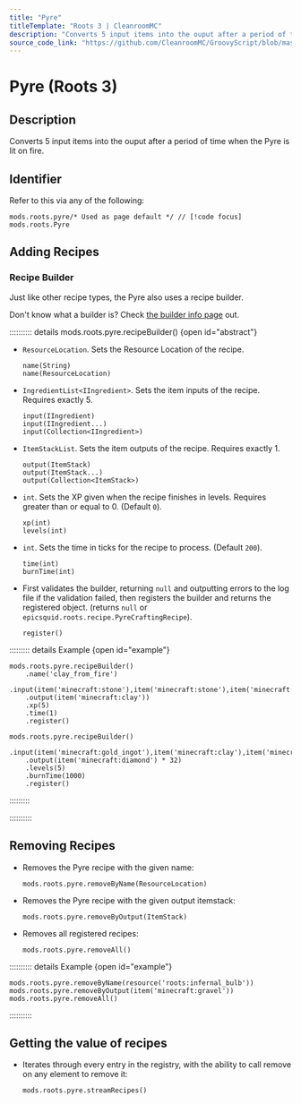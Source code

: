 ```yaml
---
title: "Pyre"
titleTemplate: "Roots 3 | CleanroomMC"
description: "Converts 5 input items into the ouput after a period of time when the Pyre is lit on fire."
source_code_link: "https://github.com/CleanroomMC/GroovyScript/blob/master/src/main/java/com/cleanroommc/groovyscript/compat/mods/roots/Pyre.java"
---
```


# Pyre (Roots 3)

## Description

Converts 5 input items into the ouput after a period of time when the Pyre is lit on fire.

## Identifier

Refer to this via any of the following:

```groovy:no-line-numbers {1}
mods.roots.pyre/* Used as page default */ // [!code focus]
mods.roots.Pyre
```


## Adding Recipes

### Recipe Builder

Just like other recipe types, the Pyre also uses a recipe builder.

Don't know what a builder is? Check [the builder info page](../../groovy/builder.md) out.

:::::::::: details mods.roots.pyre.recipeBuilder() {open id="abstract"}
- `ResourceLocation`. Sets the Resource Location of the recipe.

    ```groovy:no-line-numbers
    name(String)
    name(ResourceLocation)
    ```

- `IngredientList<IIngredient>`. Sets the item inputs of the recipe. Requires exactly 5.

    ```groovy:no-line-numbers
    input(IIngredient)
    input(IIngredient...)
    input(Collection<IIngredient>)
    ```

- `ItemStackList`. Sets the item outputs of the recipe. Requires exactly 1.

    ```groovy:no-line-numbers
    output(ItemStack)
    output(ItemStack...)
    output(Collection<ItemStack>)
    ```

- `int`. Sets the XP given when the recipe finishes in levels. Requires greater than or equal to 0. (Default `0`).

    ```groovy:no-line-numbers
    xp(int)
    levels(int)
    ```

- `int`. Sets the time in ticks for the recipe to process. (Default `200`).

    ```groovy:no-line-numbers
    time(int)
    burnTime(int)
    ```

- First validates the builder, returning `null` and outputting errors to the log file if the validation failed, then registers the builder and returns the registered object. (returns `null` or `epicsquid.roots.recipe.PyreCraftingRecipe`).

    ```groovy:no-line-numbers
    register()
    ```

::::::::: details Example {open id="example"}
```groovy:no-line-numbers
mods.roots.pyre.recipeBuilder()
    .name('clay_from_fire')
    .input(item('minecraft:stone'),item('minecraft:stone'),item('minecraft:stone'),item('minecraft:stone'),item('minecraft:stone'))
    .output(item('minecraft:clay'))
    .xp(5)
    .time(1)
    .register()

mods.roots.pyre.recipeBuilder()
    .input(item('minecraft:gold_ingot'),item('minecraft:clay'),item('minecraft:clay'),item('minecraft:stone'),item('minecraft:stone'))
    .output(item('minecraft:diamond') * 32)
    .levels(5)
    .burnTime(1000)
    .register()
```

:::::::::

::::::::::

## Removing Recipes

- Removes the Pyre recipe with the given name:

    ```groovy:no-line-numbers
    mods.roots.pyre.removeByName(ResourceLocation)
    ```

- Removes the Pyre recipe with the given output itemstack:

    ```groovy:no-line-numbers
    mods.roots.pyre.removeByOutput(ItemStack)
    ```

- Removes all registered recipes:

    ```groovy:no-line-numbers
    mods.roots.pyre.removeAll()
    ```

:::::::::: details Example {open id="example"}
```groovy:no-line-numbers
mods.roots.pyre.removeByName(resource('roots:infernal_bulb'))
mods.roots.pyre.removeByOutput(item('minecraft:gravel'))
mods.roots.pyre.removeAll()
```

::::::::::

## Getting the value of recipes

- Iterates through every entry in the registry, with the ability to call remove on any element to remove it:

    ```groovy:no-line-numbers
    mods.roots.pyre.streamRecipes()
    ```
